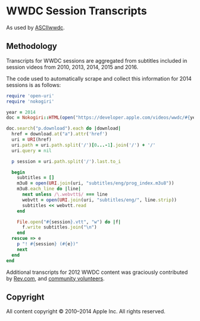 # WWDC Session Transcripts

As used by [ASCIIwwdc](http://asciiwwdc.com).

## Methodology

Transcripts for WWDC sessions are aggregated from subtitles included in session videos from 2010, 2013, 2014, 2015 and 2016.

The code used to automatically scrape and collect this information for 2014 sessions is as follows:

```ruby
require 'open-uri'
require 'nokogiri'

year = 2014
doc = Nokogiri::HTML(open("https://developer.apple.com/videos/wwdc/#{year}/"))

doc.search("p.download").each do |download|
  href = download.at("a").attr('href')
  uri = URI(href)
  uri.path = uri.path.split('/')[0...-1].join('/') + '/'
  uri.query = nil

  p session = uri.path.split('/').last.to_i

  begin
    subtitles = []
    m3u8 = open(URI.join(uri, "subtitles/eng/prog_index.m3u8"))
    m3u8.each_line do |line|
      next unless /\.webvtt$/ === line
      webvtt = open(URI.join(uri, "subtitles/eng/", line.strip))
      subtitles << webvtt.read
    end

    File.open("#{session}.vtt", "w") do |f|
      f.write subtitles.join("\n")
    end
  rescue => e
    p "! #{session} (#{e})"
    next
  end
end
```

Additional transcripts for 2012 WWDC content was graciously contributed by [Rev.com](http://www.rev.com/), and [community volunteers](https://github.com/mattt/wwdc-session-transcripts/graphs/contributors).

## Copyright

All content copyright © 2010–2014 Apple Inc. All rights reserved.
